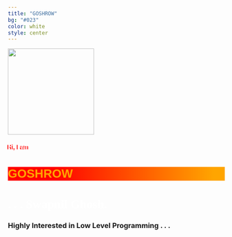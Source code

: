 ```yaml
---
title: "GOSHROW"
bg: "#023"
color: white
style: center
---
```


<link href="https://fonts.googleapis.com/css2?family=Grenze+Gotisch:wght@900&display=swap" rel="stylesheet">
<link href="https://fonts.googleapis.com/css2?family=Noto+Sans+TC&display=swap" rel="stylesheet">
<link href="https://fonts.googleapis.com/css2?family=Oswald:wght@500&display=swap" rel="stylesheet">

<style>
#GOSHROW{
background-image:linear-gradient(to right, blue, blueviolet);
background-image: url("https://images.unsplash.com/photo-1484542603127-984f4f7d14cb?ixlib=rb-1.2.1&auto=format&fit=crop&w=832&q=80");
background-size: cover;
line-break: 0em;
}

.GOSHROW{
font-family: 'Oswald', sans-serif; 
color: orange; 
background-image: linear-gradient(to right, red 20% , orange 95%);
}

.Swapnil {
  font-family: 'Grenze Gotisch', cursive;
  color : white; 
}

</style>

<div id="GOSHROW">
<!-- <h2 style="font-family: 'Grenze Gotisch', cursive;   text-shadow: 2px 2px #ff0000;"> -->
  <!-- At last, we meet . . . -->
<!-- </h2> -->
<img src="https://goshrow.github.io/portfolio/img/logo_size-removebg.png" style="width:200px">
</div>
<h4 style="font-family: 'Noto Sans TC', sans-serif;  text-shadow: -2px 1px #f00; color:white">Hi, I am </h4>

<h1 class="GOSHROW"> <b>GOSHROW</b>
</h1>

<!-- <script>
var scrollTop = window.pageYOffset || (document.documentElement || document.body.parentNode || document.body).scrollTop;
var d = document.getElementsByClassName("GOSHROW");
console.log(d[0], scrollTop);

d[0].setAttribute("style", "background-image: linear-gradient(to right, red 50% , orange ".concat(100 - scrollTop).concat("%);"));
</script> -->


<script>
window.onscroll = function() {myFunction()};
function myFunction() {
  if (document.body.scrollTop > 250 || document.documentElement.scrollTop > 250) {
    document.getElementsByClassName("GOSHROW")[0].setAttribute("style", "background-image: linear-gradient(to right, red 20% , orange 5%)");  
    }
     else if (document.body.scrollTop > 200 || document.documentElement.scrollTop > 200) {
    document.getElementsByClassName("GOSHROW")[0].setAttribute("style", "background-image: linear-gradient(to right, red 20% , orange 15%)");  
    }else if (document.body.scrollTop > 150 || document.documentElement.scrollTop > 150) {
    document.getElementsByClassName("GOSHROW")[0].setAttribute("style", "background-image: linear-gradient(to right, red 20% , orange 35%)");  
    }else if (document.body.scrollTop > 100 || document.documentElement.scrollTop > 100) {
    document.getElementsByClassName("GOSHROW")[0].setAttribute("style", "background-image: linear-gradient(to right, red 20% , orange 55%)");  
    }else if (document.body.scrollTop > 50 || document.documentElement.scrollTop > 50) {
    document.getElementsByClassName("GOSHROW")[0].setAttribute("style", "background-image: linear-gradient(to right, red 20% , orange 75%)");  
    }
    else {
      document.getElementsByClassName("GOSHROW")[0].setAttribute("style", "background-image: linear-gradient(to right, red 20% , orange 95%)");  
    }
}
</script>

<h1 class="Swapnil">
<strong>
. . . Swapnil Ghosh.
</strong>
</h1>

<h3>
  Highly Interested in Low Level Programming . . .
</h3>